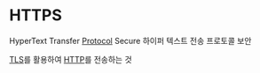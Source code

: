 # HTTPS
HyperText Transfer [Protocol](Protocol) Secure
하이퍼 텍스트 전송 프로토콜 보안

[TLS](TLS)를 활용하여 [HTTP](CE/CN/HTTP.md)를 전송하는 것

